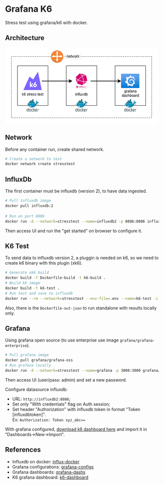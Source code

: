 
# Grafana K6

Stress test using grafana/k6 with docker.

## Architecture

![architecture](./docs/architecture.drawio.png)

## Network

Before any container run, create shared network.

```bash
# Create a network to test
docker network create stresstest
```

## InfluxDb

The first container must be influxdb (version 2), to have data ingested.

```bash
# Pull influxdb image
docker pull influxdb:2

# Run on port 8086
docker run -d --network=stresstest --name=influxdb2 -p 8086:8086 influxdb:2
```

Then access UI and run the "get started" on browser to configure it.

## K6 Test

To send data to influxdb version 2, a pluggin is needed on k6, so we need to create k6 binary with this plugin (xk6).

```bash
# Generate xk6 build
docker build -f Dockerfile-build -t k6-build .
# Build k6 image
docker build -t k6-test .
# Run test and save to influxdb
docker run --rm --network=stresstest --env-file=.env --name=k6-test -i -v $PWD:/app k6-test
```

Also, there is the `Dockerfile-out-json` to run standalone with results locally only.

## Grafana

Using grafana open source (to use enterprise use image `grafana/grafana-enterprise`).

```bash
# Pull grafana image
docker pull grafana/grafana-oss
# Run grafana locally
docker run -d --network=stresstest --name=grafana -p 3000:3000 grafana/grafana-oss
```

Then access UI (user/pass: admin) and set a new password.

Configure datasource influxdb:

- URL: `http://influxdb2:8086`;
- Set only "With credentials" flag on Auth session;
- Set header "Authorization" with influxdb token in format "Token [influxdbtoken]".<br> Ex: `Authorization: Token xyz_abc==`

With grafana configured, [download k6 dashboard here][k6-dashboard] and import it in "Dashboards->New->Import".

## References

- Influxdb on docker: [influx-docker][influx-docker]
- Grafana configurations: [grafana-configs][grafana-configs]
- Grafana dashboards: [grafana-dashs][grafana-dashs]
- K6 grafana dashboard: [k6-dashboard][k6-dashboard]

<!-- Refereces -->

[influx-docker]: https://medium.com/@techworldthink/installing-influxdb-v2-with-docker-on-ubuntu-39a974c3cb40
[grafana-configs]: https://grafana.com/docs/grafana/latest/setup-grafana/configure-grafana/
[grafana-dashs]: https://grafana.com/grafana/dashboards/
[k6-dashboard]: https://grafana.com/grafana/dashboards/2587-k6-load-testing-results/
